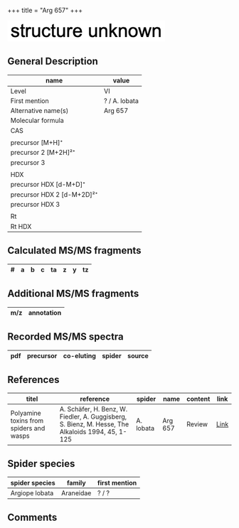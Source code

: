 +++
title = "Arg 657"
+++

![](/img/2.png)

## General Description

| name                       | value         |
|----------------------------|---------------|
| Level                      | VI            |
| First mention              | ? / A. lobata |
| Alternative name(s)        | Arg 657       |
| Molecular formula          |               |
| CAS                        |               |
|                            |               |
| precursor   [M+H]⁺         |               |
| precursor 2 [M+2H]²⁺       |               |
| precursor 3                |               |
|                            |               |
| HDX                        |               |
| precursor HDX   [d-M+D]⁺   |               |
| precursor HDX 2 [d-M+2D]²⁺ |               |
| precursor HDX 3            |               |
|                            |               |
| Rt                         |               |
| Rt HDX                     |               |

## Calculated MS/MS fragments

| # | a         | b         | c         | ta        | z         | y         | tz        |
|---|-----------|-----------|-----------|-----------|-----------|-----------|-----------|

## Additional MS/MS fragments

| m/z       | annotation |
|-----------|------------|

## Recorded MS/MS spectra

| pdf | precursor | co-eluting  | spider    | source                       |
|-----|-----------|-------------|-----------|------------------------------|

## References

| titel                                                                                     | reference                                                                                         | spider     | name   | content          | link                                                  |
|-------------------------------------------------------------------------------------------|---------------------------------------------------------------------------------------------------|------------|--------|------------------|-------------------------------------------------------|
| Polyamine toxins from spiders and wasps                                                              | A. Schäfer, H. Benz, W. Fiedler, A. Guggisberg, S. Bienz, M. Hesse, The Alkaloids 1994, 45, 1-125             | A. lobata  | Arg 657  | Review                           | [Link](https://doi.org/10.1016/S0099-9598(08)60276-X) |

## Spider species

| spider species | family    | first mention |
|----------------|-----------|---------------|
| Argiope lobata | Araneidae | ? / ?         |

## Comments
